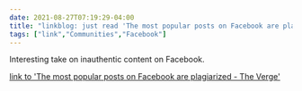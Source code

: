 ```yaml
---
date: 2021-08-27T07:19:29-04:00
title: "linkblog: just read 'The most popular posts on Facebook are plagiarized - The Verge'"
tags: ["link","Communities","Facebook"]
---
```

Interesting take on inauthentic content on Facebook.
 
[link to 'The most popular posts on Facebook are plagiarized - The Verge'](https://www.theverge.com/2021/8/27/22644126/the-most-popular-posts-on-facebook-are-plagiarized)
